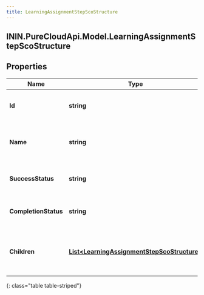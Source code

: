 ```yaml
---
title: LearningAssignmentStepScoStructure
---
```

## ININ.PureCloudApi.Model.LearningAssignmentStepScoStructure

## Properties

|Name | Type | Description | Notes|
|------------ | ------------- | ------------- | -------------|
| **Id** | **string** | The id of this SCO in the course manifest | [optional] |
| **Name** | **string** | The name of this SCO in the course manifest | [optional] |
| **SuccessStatus** | **string** | The success status of this SCO | [optional] |
| **CompletionStatus** | **string** | The completion status of this SCO | [optional] |
| **Children** | [**List&lt;LearningAssignmentStepScoStructure&gt;**](LearningAssignmentStepScoStructure.html) | Child items belonging to this SCO in the course manifest | [optional] |
{: class="table table-striped"}


